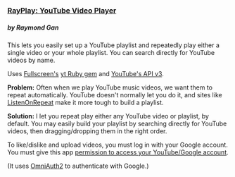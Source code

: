 ### [RayPlay: YouTube Video Player](http://rayplay.herokuapp.com)
##### by Raymond Gan

This lets you easily set up a YouTube playlist and repeatedly play either a single video or your whole playlist. You can search directly for YouTube videos by name.

Uses [Fullscreen's](http://fullscreen.com) [yt Ruby gem](https://github.com/Fullscreen/yt) and [YouTube's API v3](https://developers.google.com/youtube/v3/).

__Problem:__ Often when we play YouTube music videos, we want them to repeat automatically. YouTube doesn't normally let you do it, and sites like [ListenOnRepeat](https://listenonrepeat.com) make it more tough to build a playlist.

__Solution:__ I let you repeat play either any YouTube video or playlist, by default. You may easily build your playlist by searching directly for YouTube videos, then dragging/dropping them in the right order.

To like/dislike and upload videos, you must log in with your Google account. You must give this app [permission to access your YouTube/Google account](https://security.google.com/settings/security/permissions).

(It uses [OmniAuth2](https://github.com/zquestz/omniauth-google-oauth2) to authenticate with Google.)